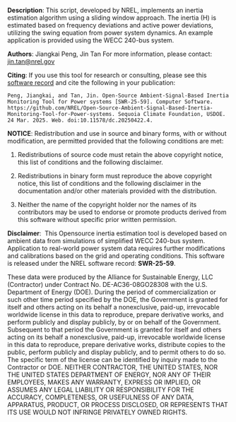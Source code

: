 **Description**: This script, developed by NREL, implements an inertia estimation algorithm using a sliding window approach.
    The inertia (H) is estimated based on frequency deviations and active power deviations, utilizing the swing
    equation from power system dynamics. An example application is provided using the WECC 240-bus system.
        
**Authors**:
    Jiangkai Peng, Jin Tan
    For more information, please contact: jin.tan@nrel.gov

**Citing**:
If you use this tool for research or consulting, please see this [software record](https://www.osti.gov/doecode/biblio/154658) and cite the following in your publication:

```
Peng, Jiangkai, and Tan, Jin. Open-Source Ambient-Signal-Based Inertia Monitoring Tool for Power systems [SWR-25-59]. Computer Software. https://github.com/NREL/Open-Source-Ambient-Signal-Based-Inertia-Monitoring-Tool-for-Power-systems. Sequoia Climate Foundation, USDOE. 24 Mar. 2025. Web. doi:10.11578/dc.20250422.4.
```

**NOTICE**:
    Redistribution and use in source and binary forms, with or without modification, are permitted provided that the following conditions are met:
    
1. Redistributions of source code must retain the above copyright notice, this list of conditions and the following disclaimer.
    
2. Redistributions in binary form must reproduce the above copyright notice, this list of conditions and the following disclaimer in the documentation and/or other materials provided with the distribution.
    
3. Neither the name of the copyright holder nor the names of its contributors may be used to endorse or promote products derived from this software without specific prior written permission.


**Disclaimer**: 
    This Opensource inertia estimation tool is developed based on ambient data from simulations of simplified WECC 240-bus system. 
    Application to  real-world power system data requires further modifications and calibrations based on the grid and operating conditions.
    This software is released under the NREL software record: **SWR-25-59**. 
    
These data were produced by the Alliance for Sustainable Energy, LLC (Contractor) under Contract No. DE-AC36-08GO28308 with
the U.S. Department of Energy (DOE).
During the period of commercialization or such other time period specified by the DOE, the Government is granted for itself
and others acting on its behalf a nonexclusive, paid-up, irrevocable worldwide license in this data to reproduce, prepare
derivative works, and perform publicly and display publicly, by or on behalf of the Government.
Subsequent to that period the Government is granted for itself and others acting on its behalf a nonexclusive, paid-up,
irrevocable worldwide license in this data to reproduce, prepare derivative works, distribute copies to the public,
perform publicly and display publicly, and to permit others to do so.
The specific term of the license can be identified by inquiry made to the Contractor or DOE.
NEITHER CONTRACTOR, THE UNITED STATES, NOR THE UNITED STATES DEPARTMENT OF ENERGY, NOR ANY OF THEIR EMPLOYEES,
MAKES ANY WARRANTY, EXPRESS OR IMPLIED, OR ASSUMES ANY LEGAL LIABILITY OR RESPONSIBILITY FOR THE ACCURACY,
COMPLETENESS, OR USEFULNESS OF ANY DATA, APPARATUS, PRODUCT, OR PROCESS DISCLOSED, OR REPRESENTS THAT ITS USE
WOULD NOT INFRINGE PRIVATELY OWNED RIGHTS.

